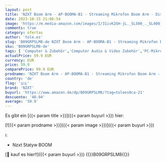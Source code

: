 ```yaml
---
layout: post
title: 'NZXT Boom Arm - AP-BOOMA-B1 - Streaming Mikrofon Boom Arm - Diskretes Aufbewahren von USB & XLR Kabeln - Glatt und leise - Kabelkanalabdeckungen - Schwarz'
date: 2023-10-15 21:06:54
image: 'https://m.media-amazon.com/images/I/31ivK2GH-jL._SL500_._SL400_.jpg'
comments: true
category: ofertas
author: 'tole.es'
slug: 'B09GRPSLM8-de NZXT Boom Arm - AP-BOOMA-B1 - Streaming Mikrofon Boom Arm...'
sku: 'B09GRPSLM8-de'
tags: [ 'Computer & Zubehör','Computer Audio & Video Zubehör','PC-Mikrofone','Zubehör','nzxt','🇩🇪', ]
actualPrice: 59.9 EUR
currency: EUR
price: 59.9
comparePrice: 99.9 EUR
prodname: 'NZXT Boom Arm - AP-BOOMA-B1 - Streaming Mikrofon Boom Arm - Diskretes Aufbewahren von USB & XLR Kabeln - Glatt und leise - Kabelkanalabdeckungen - Schwarz'
country: 'de'
flag: '🇩🇪'
brand: 'NZXT'
buyurl: 'https://www.amazon.de/dp/B09GRPSLM8/?tag=tolees0ca-21'
descuento: '40.04'
average: '59.9'
---
```


Es gibt ein [{{< param title >}}]({{< param buyurl >}}) hier:

[![{{< param prodname >}}]({{< param image >}})]({{< param buyurl >}})

ℹ️:

- Nzxt Statyw BOOM

[🛒 kauf es hier!!]({{< param buyurl >}})
{{<world>}}B09GRPSLM8{{</world>}}
